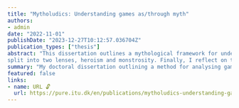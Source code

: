 ```yaml
---
title: "Mytholudics: Understanding games as/through myth"
authors:
- admin
date: "2022-11-01"
publishDate: "2023-12-27T10:12:57.036704Z"
publication_types: ["thesis"]
abstract: "This dissertation outlines a mythological framework for understanding how games produce meaning. The central question is, how does a mythological approach help to understand the way games make meaning? I first theorise mythology as it applies to games and play. This is expressed through a cycle showing how mythology is embedded into the production of games as well as how it impacts the playing and interpretation of games. This is then operationalised as a method for the analysis of games. I call my theorisation and analytical approach mytholudics. With this established, I apply mytholudics in ten analyses of individual games or game series,
split into two lenses, heroism and monstrosity. Finally, I reflect on these analyses and on mytholudics as an approach. Mythology here is understood primarily from two theoretical perspectives: Roland Barthes’ theory outlined in Mythologies (1972/2009) and Frog’s (2015, 2021a) understanding of mythology in cultural practice and discourse from a folklore studies perspective. The Barthesian approach establishes myth as a mode of expression rather than as an object, a mode that is therefore prevalent in all forms of media and meaning-making. This mode of expression has naturalisation as a key feature, by which the arbitrariness of second-order signification is masked. Otherwise arbitrary relations between things are made to seem obvious and natural. Frog’s mythic discourse approach understands mythology as “constituted of signs that are emotionally invested by people within a society as models for knowing the world” (2021a, p. 161). Frog outlines mythic discourse analysis as a method which focuses on the comparison of mythic discourse over time and across cultures.  Barthes and Frog broadly share an understanding of mythology as a particular way of communicating an understanding of the world through discourse. From this perspective, mythology is not limited to any genre, medium or cultural context. It can include phenomena as diverse as systems, rules, customs, behaviours, rituals, stories, characters, events, social roles, motifs, spatial configurations, and so on. What is important is how these elements are placed in relation to one another. This stands in contrast to certain understandings of myth which may position it as a narrative genre or a socioreligious function of ‘primitive’ societies. Games consist of the same diverse elements arranged in comparable configurations, and so this perspective highlights the otherwise hidden parallels between mythology and games. Therefore, a mythological approach can help us to understand the game as an organising structure in which different and diverse elements are put into relation with one another in order to produce meaning. To develop this framework, I argue for analysing games as and through myth. Games as myth means viewing the game as an organising structure that works analogously to mythology. Elements are constructed and put into relation with one another within a gameworld, which the player then plays in and interprets. Games through myth means seeing games as embedded within cultural contexts. The cultural context of development affects the mythologies that can be seen to influence the construction of the game, while the cultural context of the player affects how they relate to and interact with the game and the mythologies channelled through it. With the theorisation and methodology laid out, I exemplify the mytholudic approach by applying it to ten analyses of individual games or game series, split into two chapters of five analyses each. The first considers the games through the lens of heroism, defined as the positive mythologisation of an individual. To help with comparison and understanding, I outline a number of hero-types, broad categories based on different rhetorics of heroism. These include the hero-victim, the hero-sceptic, the preordained hero and the unsung hero. The examples analysed are the Call of Duty series (2003–2022), The Elder Scrolls V: Skyrim (Bethesda Game Studios, 2011), the Assassin’s Creed series (2007–2022), Heaven’s Vault (Inkle, 2019) and Horizon Zero Dawn (Guerrilla Games, 2017). The second considers the games through the lens of monstrosity, defined broadly as a form of negative mythologisation of an entity. Like with heroes, I outline a number of monster-types based on where their monstrosity is said to come from. These are the monster from within, the monster from without, the artificial monster and the monster of nature. The game examples are Doom (id Software, 1993a), the Pokémon series (Game Freak, 1996–2022), Hellblade: Senua’s Sacrifice (Ninja Theory, 2017), Ghost of Tsushima (Sucker Punch Productions, 2020a) and The Witcher series (CD Projekt Red, 2007–2016). Finally, I synthesise these two lenses in a chapter reflecting on the hero- and monster-types, all ten analyses and the mytholudic approach in general. I argue that a mytholudic approach helps us to understand how games make meaning because it focuses on the naturalised and hidden premises that go into the construction of games as organising structures. By analysing the underpinnings of those organising structures, we can outline the model for understanding the world that is virtually instantiated and how they are influenced by, influence and relate to models for understanding the world—mythologies—in the real world."
summary: "My doctoral dissertation outlining a method for analysing games through a lens of myth called mytholudics."
featured: false
links:
- name: URL 🔓
  url: https://pure.itu.dk/en/publications/mytholudics-understanding-games-asthrough-myth
---
```

